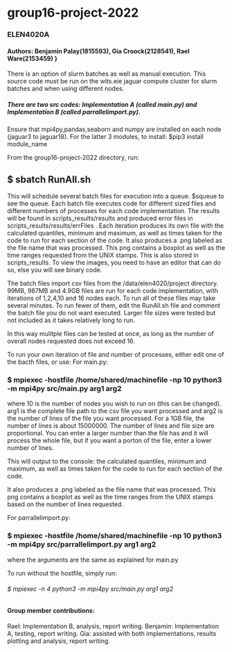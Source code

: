 # group16-project-2022
### ELEN4020A
#### Authors: Benjamin Palay(1815593), Gia Croock(2128541), Rael Ware(2153459) }

There is an option of slurm batches as well as manual execution. 
This source code must be run on the wits.eie jaguar compute cluster for slurm batches and when using different nodes. 

##### There are two src codes: Implementation A (called main.py) and Implementation B (called parrallelimport.py).

Ensure that mpi4py,pandas,seaborn and numpy are installed on each node (jaguar3 to jaguar18). For the latter 3 modules, to install: $pip3 install module_name

From the group16-project-2022 directory, run:

## $ sbatch RunAll.sh

This will schedule several batch files for execution into a queue. $squeue to see the queue. 
Each batch file executes code for different sized files and different numbers of processes for each code implementation. The results will be found in scripts_results/results and produced error files in scripts_results/results/errFiles . Each iteration produces its own file with the calculated quantiles, minimum and maximum, as well as times taken for the code to run for each section of the code. It also produces a .png labeled as the file name that was processed. This png contains a boxplot as well as the time ranges requested from the UNIX stamps. This is also stored in scripts_results. To view the images, you need to have an editor that can do so, else you will see binary code. 

The batch files import csv files from the /data/elen4020/project directory. 99MB, 987MB and 4.9GB files are run for each code implementation, with iterations of 1,2,4,10 and 16 nodes each. To run all of these files may take several minutes. To run fewer of them, edit the RunAll.sh file and comment the batch file you do not want executed. Larger file sizes were tested but not included as it takes relatively long to run. 

In this way mulitple files can be tested at once, as long as the number of overall nodes requested does not exceed 16.

To run your own iteration of file and number of processes, either edit one of the bacth files, or use:
For main.py:

 ### $ mpiexec -hostfile /home/shared/machinefile -np 10 python3 -m mpi4py src/main.py arg1 arg2

where 10 is the number of nodes you wish to run on (this can be changed). arg1 is the complete file path to the csv file you want processed and arg2 is the number of lines of the file you want processed. For a 1GB file, the number of lines is about 15000000. The number of lines and file size are proportional. You can enter a larger number than the file has and it will process the whole file, but if you want a porton of the file, enter a lower number of lines. 

This will output to the console: the calculated quantiles, minimum and maximum, as well as times taken for the code to run for each section of the code.

It also produces a .png labeled as the file name that was processed. This png contains a boxplot as well as the time ranges from the UNIX stamps based on the number of lines requested.

For parrallelimport.py:

 ### $ mpiexec -hostfile /home/shared/machinefile -np 10 python3 -m mpi4py src/parrallelimport.py arg1 arg2

 where the arguments are the same as explained for main.py

 To run without the hostfile, simply run:

 ###### $ mpiexec -n 4 python3 -m mpi4py src/main.py arg1 arg2
 
 
 #### Group member contributions:
 Rael: Implementation B, analysis, report writing. 
 Benjamin: Implementation A, testing, report writing. 
 Gia: assisted with both implementations, results plotting and analysis, report writing. 
